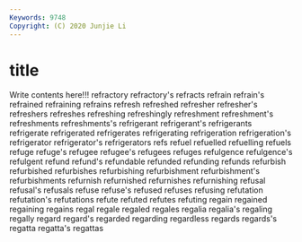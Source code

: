 ```yaml
---
Keywords: 9748
Copyright: (C) 2020 Junjie Li
---
```


# title

Write contents here!!!
refractory 
refractory's 
refracts 
refrain
refrain's 
refrained 
refraining 
refrains 
refresh 
refreshed 
refresher 
refresher's 
refreshers 
refreshes
refreshing 
refreshingly 
refreshment 
refreshment's 
refreshments 
refreshments's 
refrigerant 
refrigerant's 
refrigerants 
refrigerate
refrigerated 
refrigerates 
refrigerating 
refrigeration 
refrigeration's 
refrigerator 
refrigerator's 
refrigerators 
refs 
refuel
refuelled 
refuelling 
refuels 
refuge 
refuge's 
refugee 
refugee's 
refugees 
refuges 
refulgence
refulgence's 
refulgent 
refund 
refund's 
refundable 
refunded 
refunding 
refunds 
refurbish 
refurbished
refurbishes 
refurbishing 
refurbishment 
refurbishment's 
refurbishments 
refurnish 
refurnished 
refurnishes 
refurnishing 
refusal
refusal's 
refusals 
refuse 
refuse's 
refused 
refuses 
refusing 
refutation 
refutation's 
refutations
refute 
refuted 
refutes 
refuting 
regain 
regained 
regaining 
regains 
regal 
regale
regaled 
regales 
regalia 
regalia's 
regaling 
regally 
regard 
regard's 
regarded 
regarding
regardless 
regards 
regards's 
regatta 
regatta's 
regattas 
